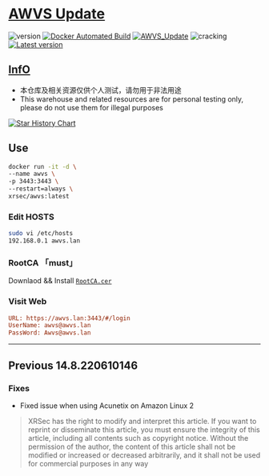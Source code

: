 # [AWVS Update](https://awvs.vercel.app/)

![version](https://img.shields.io/badge/Version-14.9.220713150-da282a)  [![Docker Automated Build](https://img.shields.io/docker/automated/xrsec/awvs?label=Build&logo=docker&style=flat-square)](https://hub.docker.com/r/xrsec/awvs) [![AWVS_Update](https://github.com/XRSec/AWVS-Update/actions/workflows/AWVS_Update.yml/badge.svg)](https://github.com/XRSec/AWVS-Update/actions/workflows/AWVS_Update.yml) ![cracking](https://img.shields.io/badge/No-cracking-da282a) [![Latest version](https://img.shields.io/badge/fahai.org-法海之路-da282a)](https://www.fahai.org)

## [InfO](https://www.acunetix.com/support/build-history/)

- 本仓库及相关资源仅供个人测试，请勿用于非法用途
- This warehouse and related resources are for personal testing only, please do not use them for illegal purposes

[![Star History Chart](https://api.star-history.com/svg?repos=XRSec/AWVS-Update&type=Date)](https://star-history.com/#XRSec/AWVS-Update&Date)

## Use

```bash
docker run -it -d \
--name awvs \
-p 3443:3443 \
--restart=always \
xrsec/awvs:latest
```

### Edit HOSTS

```bash
sudo vi /etc/hosts
192.168.0.1 awvs.lan
```

### RootCA 「must」

Downlaod && Install [`RootCA.cer`](https://cdn.jsdelivr.net/gh/XRSec/AWVS-Update@main/.github/resources/ca.cer)

### Visit Web

```ini
URL: https://awvs.lan:3443/#/login
UserName: awvs@awvs.lan
PassWord: Awvs@awvs.lan
```

<hr>

## Previous 14.8.220610146

### Fixes

- Fixed issue when using Acunetix on Amazon Linux 2

> XRSec has the right to modify and interpret this article. If you want to reprint or disseminate this article, you must ensure the integrity of this article, including all contents such as copyright notice. Without the permission of the author, the content of this article shall not be modified or increased or decreased arbitrarily, and it shall not be used for commercial purposes in any way